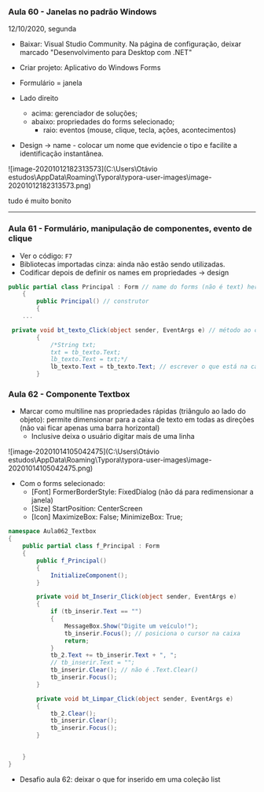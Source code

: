 ### Aula 60 - Janelas no padrão Windows

12/10/2020, segunda

- Baixar: Visual Studio Community. Na página de configuração, deixar marcado "Desenvolvimento para Desktop com .NET"
- Criar projeto: Aplicativo do Windows Forms
- Formulário = janela
- Lado direito
  - acima: gerenciador de soluções;
  - abaixo: propriedades do forms selecionado; 
    - raio: eventos (mouse, clique, tecla, ações, acontecimentos)

- Design -> name - colocar um nome que evidencie o tipo e facilite a identificação instantânea.

  

![image-20201012182313573](C:\Users\Otávio estudos\AppData\Roaming\Typora\typora-user-images\image-20201012182313573.png)

tudo é muito bonito

---

### Aula 61 - Formulário, manipulação de componentes, evento de clique

- Ver o código: `F7`
- Bibliotecas importadas cinza: ainda não estão sendo utilizadas.
- Codificar depois de definir os names em propriedades -> design

```c#
public partial class Principal : Form // name do forms (não é text) herda de Form
    {
        public Principal() // construtor
        {
    ...
```

```c#
 private void bt_texto_Click(object sender, EventArgs e) // método ao clicar no botão
        {
            /*String txt;
            txt = tb_texto.Text;
            lb_texto.Text = txt;*/
            lb_texto.Text = tb_texto.Text; // escrever o que está na caixa no label
        }
```

### Aula 62 - Componente Textbox

- Marcar como multiline nas propriedades rápidas (triângulo ao lado do objeto): permite dimensionar para a caixa de texto em todas as direções (não vai ficar apenas uma barra horizontal)
  - Inclusive deixa o usuário digitar mais de uma linha

![image-20201014105042475](C:\Users\Otávio estudos\AppData\Roaming\Typora\typora-user-images\image-20201014105042475.png)

- Com o forms selecionado:
  - [Font] FormerBorderStyle: FixedDialog (não dá para redimensionar a janela)
  - [Size] StartPosition: CenterScreen
  - [Icon] MaximizeBox: False; MinimizeBox: True;

```c#
namespace Aula062_Textbox
{
    public partial class f_Principal : Form
    {
        public f_Principal()
        {
            InitializeComponent();
        }

        private void bt_Inserir_Click(object sender, EventArgs e)
        {
            if (tb_inserir.Text == "")
            {
                MessageBox.Show("Digite um veículo!");
                tb_inserir.Focus(); // posiciona o cursor na caixa
                return;
            }
            tb_2.Text += tb_inserir.Text + ", ";
            // tb_inserir.Text = "";
            tb_inserir.Clear(); // não é .Text.Clear()
            tb_inserir.Focus();
        }

        private void bt_Limpar_Click(object sender, EventArgs e)
        {
            tb_2.Clear();
            tb_inserir.Clear();
            tb_inserir.Focus();
        }

       
    }
}

```

- Desafio aula 62: deixar o que for inserido em uma coleção list